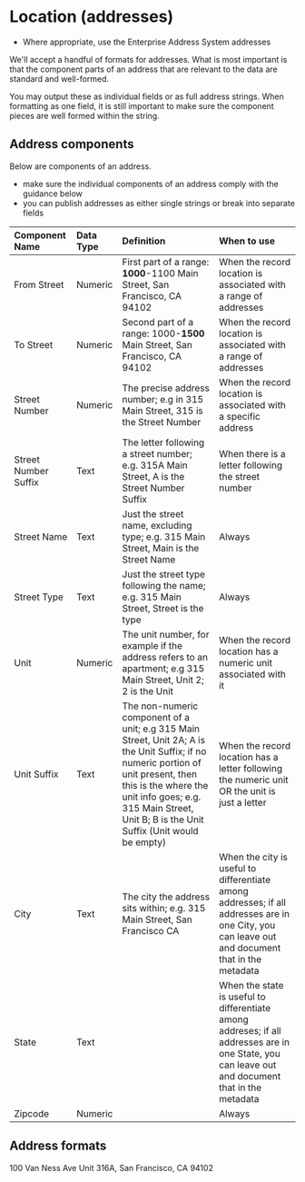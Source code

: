 # Location \(addresses\)

* Where appropriate, use the Enterprise Address System addresses

We'll accept a handful of formats for addresses. What is most important is that the component parts of an address that are relevant to the data are standard and well-formed.

You may output these as individual fields or as full address strings. When formatting as one field, it is still important to make sure the component pieces are well formed within the string.

## Address components

Below are components of an address. 
 - make sure the individual components of an address comply with the guidance below
 - you can publish addresses as either single strings or break into separate fields

| Component Name | Data Type | Definition | When to use |
| :--- | :--- | :--- | :--- |
| From Street | Numeric |  First part of a range: **1000**-1100 Main Street, San Francisco, CA 94102 | When the record location is associated with a range of addresses |
| To Street | Numeric | Second part of a range: 1000-**1500** Main Street, San Francisco, CA 94102 | When the record location is associated with a range of addresses |
| Street Number | Numeric | The precise address number; e.g in 315 Main Street, 315 is the Street Number | When the record location is associated with a specific address |
| Street Number Suffix | Text | The letter following a street number; e.g. 315A Main Street, A is the Street Number Suffix | When there is a letter following the street number |
| Street Name | Text | Just the street name, excluding type; e.g. 315 Main Street, Main is the Street Name | Always |
| Street Type | Text | Just the street type following the name; e.g. 315 Main Street, Street is the type | Always |
| Unit | Numeric | The unit number, for example if the address refers to an apartment; e.g 315 Main Street, Unit 2; 2 is the Unit | When the record location has a numeric unit associated with it |
| Unit Suffix | Text | The non-numeric component of a unit; e.g 315 Main Street, Unit 2A; A is the Unit Suffix; if no numeric portion of unit present, then this is the where the unit info goes; e.g. 315 Main Street, Unit B; B is the Unit Suffix \(Unit would be empty\) | When the record location has a letter following the numeric unit OR the unit is just a letter |
| City | Text | The city the address sits within; e.g. 315 Main Street, San Francisco CA | When the city is useful to differentiate among addresses; if all addresses are in one City, you can leave out and document that in the metadata |
| State | Text |  | When the state is useful to differentiate among addreses; if all addresses are in one State, you can leave out and document that in the metadata |
| Zipcode | Numeric |  | Always |

## Address formats

100 Van Ness Ave Unit 316A, San Francisco, CA 94102

